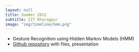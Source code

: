 ```yaml
---
layout: null
title: Summer 2012
subtitle: IIT Kharagpur
image: "img/timeline/hmm.png"
---
```

* Gesture Recognition using Hidden Markov Models (HMM)
* [Github repository](https://github.com/voletiv/summer_2012_HMM_FingerTipGestureRecognition "Summer 2012 IIT Kharagpur") with files, presentation
